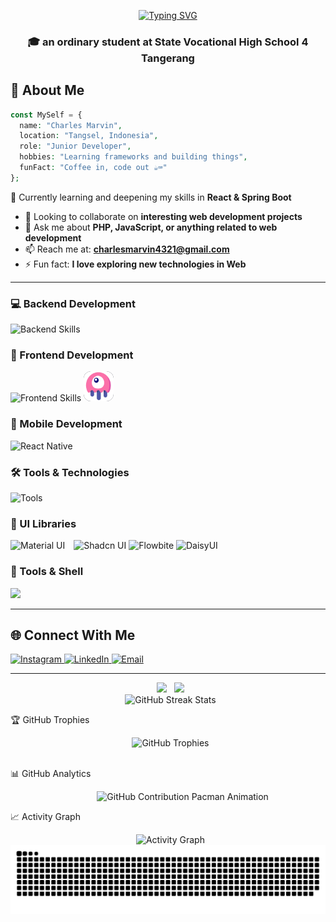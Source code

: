 <p align="center">
  <a href="https://git.io/typing-svg">
    <img src="https://readme-typing-svg.demolab.com?font=Fira+Code&weight=700&pause=1000&color=F7F7F7&center=true&vCenter=true&width=500&lines=Hii+%F0%9F%91%8B%2C+I'm+Charles+Marvin;Junior+Dev+from+Tangsel+Indonesia;Welcome+to+my+GitHub+profile+%F0%9F%94%A5" alt="Typing SVG" />
  </a>
</p>

<h3 align='center'>🎓 an ordinary student at State Vocational High School 4 Tangerang</h3>

## 🚀 About Me

```php
const MySelf = {
  name: "Charles Marvin",
  location: "Tangsel, Indonesia",
  role: "Junior Developer",
  hobbies: "Learning frameworks and building things",
  funFact: "Coffee in, code out ☕⌨️"
};
```

 🌱 Currently learning and deepening my skills in **React & Spring Boot**
- 👯 Looking to collaborate on **interesting web development projects**
- 💬 Ask me about **PHP, JavaScript, or anything related to web development**
- 📫 Reach me at: **charlesmarvin4321@gmail.com**
- ⚡ Fun fact: **I love exploring new technologies in Web**

---

### 💻 Backend Development
<div align="left">
  <img src="https://skillicons.dev/icons?i=php,laravel,java,spring,mysql,mongodb,postman,docker,postgres,nodejs" alt="Backend Skills" />
</div>

### 🎨 Frontend Development
<div align="left">
  <img src="https://skillicons.dev/icons?i=html,css,js,ts,react,vue,tailwind,bootstrap,vite" alt="Frontend Skills" />
    <img src="https://raw.githubusercontent.com/github/explore/c51b1d6b8774c1a8cf88f864b1f3e70a933d60c1/topics/livewire/livewire.png" height="48" style="border-radius:12px; background-color: #1e1e2f;" alt="Livewire" />

</div>

### 📱 Mobile Development
<div align="left">
  <img src="https://skillicons.dev/icons?i=react" alt="React Native" />
</div>

### 🛠️ Tools & Technologies
<div align="left">
  <img src="https://skillicons.dev/icons?i=git,github,figma,postman,vscode,gitlab,npm,notion,idea" alt="Tools" />
</div>

### 🎨 UI Libraries
<div align="left">
  <img src="https://skillicons.dev/icons?i=materialui" alt="Material UI" style="margin-right: 10px;" height="40" />
   <img src="https://cdn.simpleicons.org/shadcnui/000000/ffffff" height="40" alt="Shadcn UI" />
  <img src="https://flowbite.com/docs/images/logo.svg" alt="Flowbite" height="40" />
   <img src="https://cdn.simpleicons.org/daisyui/000000/ffffff" height="40" alt="DaisyUI" />
</p>
</div>

### 🧰 Tools & Shell
<div align="left">
  <img src="https://skillicons.dev/icons?i=bash,powershell" />
  
</div>

---
## 🌐 Connect With Me

<div align="left">
  <a href="https://instagram.com/carlsmrvn" target="_blank">
    <img src="https://img.shields.io/badge/Instagram-E4405F?style=for-the-badge&logo=instagram&logoColor=white" alt="Instagram" />
  </a>
  <a href="#" target="_blank">
    <img src="https://img.shields.io/badge/LinkedIn-0077B5?style=for-the-badge&logo=linkedin&logoColor=white" alt="LinkedIn" />
  </a>
  <a href="mailto:charlesmarvin4321@gmail.com">
    <img src="https://img.shields.io/badge/Email-D14836?style=for-the-badge&logo=gmail&logoColor=white" alt="Email" />
  </a>
</div>

<hr>




<div align="center">
  <img height="180em" src="https://github-readme-stats.vercel.app/api?username=CarlesWebDev&show_icons=true&theme=neon&count_private=true&hide_border=true"/>
  <img height="180em" src="https://github-readme-stats.vercel.app/api/top-langs/?username=CarlesWebDev&layout=compact&langs_count=8&theme=neon&hide_border=true"/>
</div>

<div align="center">
  <img src="https://streak-stats.demolab.com/?user=CarlesWebDev&theme=blue-green&hide_border=true" alt="GitHub Streak Stats" />
</div>

🏆 GitHub Trophies
<div align="center">
  <img src="https://github-profile-trophy.vercel.app/?username=CarlesWebDev&theme=tokyonight" alt="GitHub Trophies" />
</div>

<br>

📊 GitHub Analytics
<div align="center">
  <picture>
    <source media="(prefers-color-scheme: dark)" srcset="https://raw.githubusercontent.com/CarlesWebDev/CarlesWebDev/output/dist/pacman-contribution-graph-dark.svg">
    <source media="(prefers-color-scheme: light)" srcset="https://raw.githubusercontent.com/CarlesWebDev/CarlesWebdev/output/dist/pacman-contribution-graph.svg">
    <img alt="GitHub Contribution Pacman Animation" src="https://raw.githubusercontent.com/CarlesWebDev/CarlesWebDev/output/dist/pacman-contribution-graph-dark.svg">
  </picture>
</div>

📈 Activity Graph
<div align="center">
  <img src="https://github-readme-activity-graph.vercel.app/graph?username=CarlesWebDev&theme=react-dark&hide_border=true" alt="Activity Graph" />
</div>

<img src="https://github.com/Platane/snk/raw/output/github-contribution-grid-snake.svg" alt="e" style="max-width: 100%;">










